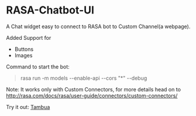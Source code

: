 # RASA-Chatbot-UI
A Chat widget easy to connect to RASA bot to Custom Channel(a webpage).

Added Support for 
- Buttons
- Images

Command to start the bot:

> rasa run -m models --enable-api --cors "*" --debug


Note: It works only with Custom Connectors, for more details head on to http://rasa.com/docs/rasa/user-guide/connectors/custom-connectors/

Try it out: [Tambua](https://blessnathan01.github.io/tambua)
